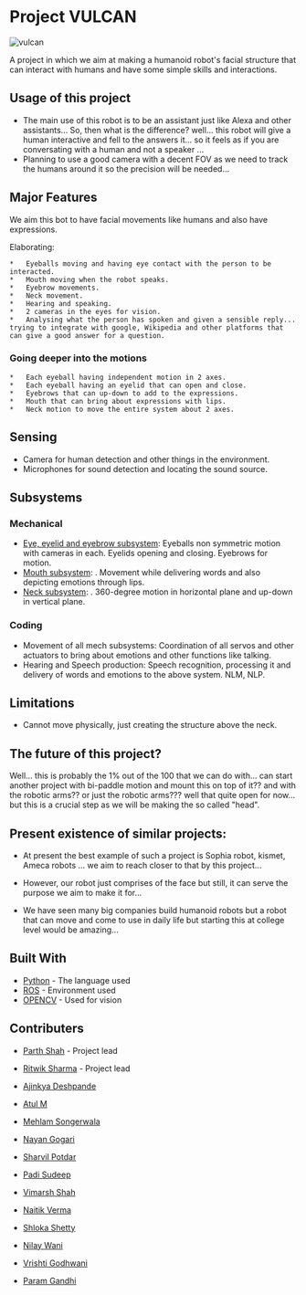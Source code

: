 # Project VULCAN

  ![vulcan](https://github.com/ERC-BPGC/project-vulcan/assets/64892362/435007e0-b9ac-4111-8b91-9db8e8976c05)

A project in which we aim at making a humanoid robot's facial structure that can interact with humans and have some simple skills and interactions.

## Usage of this project

*	The main use of this robot is to be an assistant just like Alexa and other assistants... So, then what is the difference? well... this robot will give a human interactive and fell to the answers it... so it feels as if you are conversating with a human and not a speaker ... 
*	Planning to use a good camera with a decent FOV as we need to track the humans around it so the precision will be needed... 


## Major Features

We aim this bot to have facial movements like humans and also have expressions. 

Elaborating:

```
*	Eyeballs moving and having eye contact with the person to be interacted.
*	Mouth moving when the robot speaks.
*	Eyebrow movements.
*	Neck movement.
*	Hearing and speaking.
*	2 cameras in the eyes for vision.
*	Analysing what the person has spoken and given a sensible reply... trying to integrate with google, Wikipedia and other platforms that can give a good answer for a question.
```


### Going deeper into the motions

```
*	Each eyeball having independent motion in 2 axes.
*	Each eyeball having an eyelid that can open and close.
*	Eyebrows that can up-down to add to the expressions.
*	Mouth that can bring about expressions with lips.
*	Neck motion to move the entire system about 2 axes.
```

## Sensing

*	Camera for human detection and other things in the environment.
*	Microphones for sound detection and locating the sound source.

## Subsystems

### Mechanical
*	[Eye, eyelid and eyebrow subsystem](https://www.youtube.com/watch?v=uqxhR49N3ws): Eyeballs non symmetric motion with cameras in each. Eyelids opening and closing. Eyebrows for motion.
*	[Mouth subsystem](https://www.youtube.com/watch?v=Ke2lJfY4haM):  . Movement while delivering words and also depicting emotions through lips.
*	[Neck subsystem](https://www.youtube.com/watch?v=GJRW8hP-Jcs):  . 360-degree motion in horizontal plane and up-down in vertical plane.

### Coding

*	Movement of all mech subsystems: Coordination of all servos and other actuators to bring about emotions and other functions like talking.
*	Hearing and Speech production: Speech recognition, processing it and delivery of words and emotions to the above system. NLM, NLP. 

## Limitations
*	Cannot move physically, just creating the structure above the neck.

## The future of this project?

Well... this is probably the 1% out of the 100 that we can do with... can start another project with bi-paddle motion and mount this on top of it?? and with the robotic arms?? or just the robotic arms??? well that quite open for now... but this is a crucial step as we will be making the so called "head".

## Present existence of similar projects:

*	At present the best example of such a project is Sophia robot, kismet, Ameca robots ... we aim to reach closer to that by this project...

*	However, our robot just comprises of the face but still, it can serve the purpose we aim to make it for... 

*	We have seen many big companies build humanoid robots but a robot that can move and come to use in daily life but starting this at college level would be amazing...


## Built With

* [Python](https://www.python.org/) - The language used
* [ROS](https://www.ros.org/) - Environment used
* [OPENCV](https://opencv.org/) - Used for vision

## Contributers

* [Parth Shah](https://github.com/Parth-Shah-Tool-Kit) - Project lead
* [Ritwik Sharma](https://github.com/Maker-Rat) - Project lead
  
* [Ajinkya Deshpande](https://github.com/ajinkya110001)
* [Atul M](https://github.com/RoboAM13)
* [Mehlam Songerwala](https://github.com/mehlams)
* [Nayan Gogari](https://github.com/NG2411)
* [Sharvil Potdar](https://github.com/SMP111  )
* [Padi Sudeep](https://github.com/WhatRaSudeep)
* [Vimarsh Shah](https://github.com/vimarsh244)
* [Naitik Verma](https://github.com/07naitik)
* [Shloka Shetty](https://github.com/shloka15)
* [Nilay Wani](https://github.com/Anymal2408)
* [Vrishti Godhwani](https://github.com/Vierra11)
* [Param Gandhi](https://github.com/Pamdi8888)

